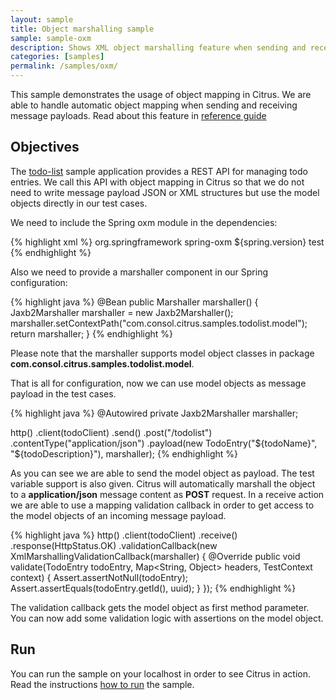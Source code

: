 ```yaml
---
layout: sample
title: Object marshalling sample
sample: sample-oxm
description: Shows XML object marshalling feature when sending and receiving messages
categories: [samples]
permalink: /samples/oxm/
---
```


This sample demonstrates the usage of object mapping in Citrus. We are able to handle automatic object mapping
when sending and receiving message payloads. Read about this feature in [reference guide](http://www.citrusframework.org/reference/html/#validation-callback)

Objectives
---------

The [todo-list](/samples/todo-app/) sample application provides a REST API for managing todo entries.
We call this API with object mapping in Citrus so that we do not need to write message payload JSON or XML
structures but use the model objects directly in our test cases.

We need to include the Spring oxm module in the dependencies:

{% highlight xml %}
<dependency>
  <groupId>org.springframework</groupId>
  <artifactId>spring-oxm</artifactId>
  <version>${spring.version}</version>
  <scope>test</scope>
</dependency>
{% endhighlight %}
    
Also we need to provide a marshaller component in our Spring configuration:

{% highlight java %}
@Bean
public Marshaller marshaller() {
    Jaxb2Marshaller marshaller = new Jaxb2Marshaller();
    marshaller.setContextPath("com.consol.citrus.samples.todolist.model");
    return marshaller;
}
{% endhighlight %}
    
Please note that the marshaller supports model object classes in package **com.consol.citrus.samples.todolist.model**. 

That is all for configuration, now we can use model objects as message payload in the test cases.
  
{% highlight java %}
@Autowired
private Jaxb2Marshaller marshaller;
    
http()
    .client(todoClient)
    .send()
    .post("/todolist")
    .contentType("application/json")
    .payload(new TodoEntry("${todoName}", "${todoDescription}"), marshaller);
{% endhighlight %}
        
As you can see we are able to send the model object as payload. The test variable support is also given. Citrus will automatically marshall the object to a **application/json** message content 
as **POST** request. In a receive action we are able to use a mapping validation callback in order to get access to the model objects of an incoming message payload.

{% highlight java %}
http()
    .client(todoClient)
    .receive()
    .response(HttpStatus.OK)
    .validationCallback(new XmlMarshallingValidationCallback<TodoEntry>(marshaller) {
        @Override
        public void validate(TodoEntry todoEntry, Map<String, Object> headers, TestContext context) {
            Assert.assertNotNull(todoEntry);
            Assert.assertEquals(todoEntry.getId(), uuid);
        }
    });
{% endhighlight %}
        
The validation callback gets the model object as first method parameter. You can now add some validation logic with assertions on the model object.    
                
Run
---------

You can run the sample on your localhost in order to see Citrus in action. Read the instructions [how to run](/samples/run/) the sample.